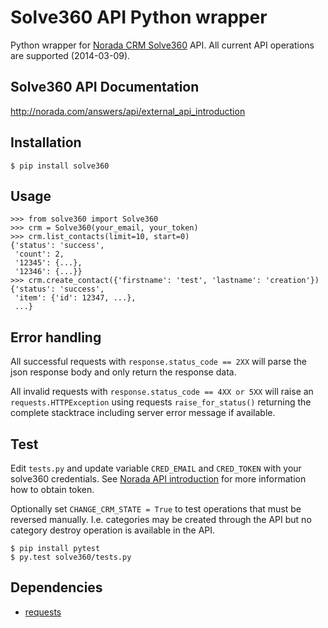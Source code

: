 

# Solve360 API Python wrapper

Python wrapper for [Norada CRM Solve360](http://norada.com/) API. All current API operations are supported (2014-03-09).


## Solve360 API Documentation

http://norada.com/answers/api/external_api_introduction


## Installation

    $ pip install solve360


## Usage

    >>> from solve360 import Solve360
    >>> crm = Solve360(your_email, your_token)
    >>> crm.list_contacts(limit=10, start=0)
    {'status': 'success',
     'count': 2,
     '12345': {...},
     '12346': {...}}
    >>> crm.create_contact({'firstname': 'test', 'lastname': 'creation'})
    {'status': 'success',
     'item': {'id': 12347, ...},
     ...}


## Error handling

All successful requests with `response.status_code == 2XX` will parse the json response body and only return the response data.

All invalid requests with `response.status_code == 4XX or 5XX` will raise an `requests.HTTPException` using requests `raise_for_status()` returning the complete stacktrace including server error message if available.


## Test

Edit `tests.py` and update variable `CRED_EMAIL` and `CRED_TOKEN` with your solve360 credentials. See [Norada API introduction](http://norada.com/answers/api/external_api_introduction) for more information how to obtain token.


Optionally set `CHANGE_CRM_STATE = True` to test operations that must be reversed manually. I.e. categories may be created through the API but no category destroy operation is available in the API.

    $ pip install pytest
    $ py.test solve360/tests.py


## Dependencies

* [requests](https://pypi.python.org/pypi/requests)

